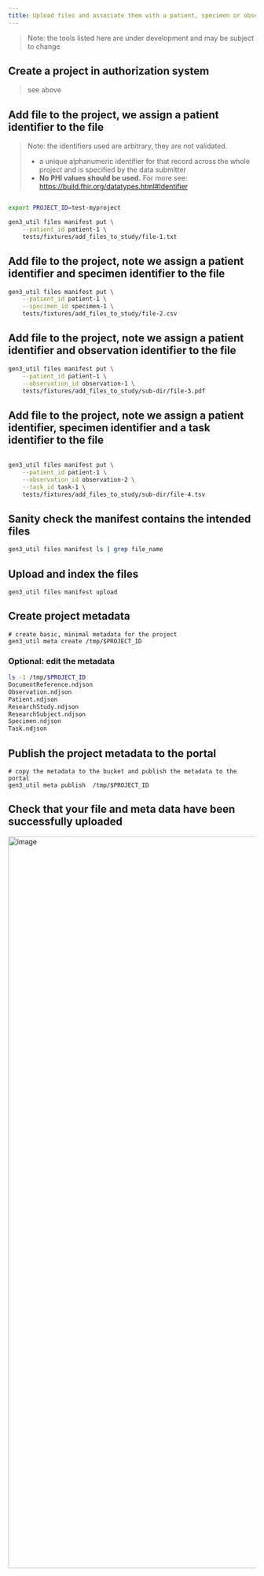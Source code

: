 ```yaml
---
title: Upload files and associate them with a patient, specimen or observation
---
```


> Note: the tools listed here are under development and may be subject to change

## Create a project in authorization system

> see above

## Add file to the project, we assign a patient identifier to the file

> Note: the identifiers used are arbitrary, they are not validated.
>
> - a unique alphanumeric identifier for that record across the whole project and is specified by the data submitter
> - **No PHI values should be used.**
>   For more see: https://build.fhir.org/datatypes.html#Identifier

```sh

export PROJECT_ID=test-myproject

gen3_util files manifest put \
    --patient_id patient-1 \
    tests/fixtures/add_files_to_study/file-1.txt
```

## Add file to the project, note we assign a patient identifier and specimen identifier to the file

```sh
gen3_util files manifest put \
    --patient_id patient-1 \
    --specimen_id specimen-1 \
    tests/fixtures/add_files_to_study/file-2.csv
```

## Add file to the project, note we assign a patient identifier and observation identifier to the file

```sh
gen3_util files manifest put \
    --patient_id patient-1 \
    --observation_id observation-1 \
    tests/fixtures/add_files_to_study/sub-dir/file-3.pdf
```

## Add file to the project, note we assign a patient identifier, specimen identifier and a task identifier to the file

```sh

gen3_util files manifest put \
    --patient_id patient-1 \
    --observation_id observation-2 \
    --task_id task-1 \
    tests/fixtures/add_files_to_study/sub-dir/file-4.tsv

```

## Sanity check the manifest contains the intended files
```sh
gen3_util files manifest ls | grep file_name
```

## Upload and index the files

```text
gen3_util files manifest upload

```

## Create project metadata

```text
# create basic, minimal metadata for the project
gen3_util meta create /tmp/$PROJECT_ID
```

### Optional: edit the metadata

```sh
ls -1 /tmp/$PROJECT_ID
DocumentReference.ndjson
Observation.ndjson
Patient.ndjson
ResearchStudy.ndjson
ResearchSubject.ndjson
Specimen.ndjson
Task.ndjson
```

## Publish the project metadata to the portal

```text
# copy the metadata to the bucket and publish the metadata to the portal
gen3_util meta publish  /tmp/$PROJECT_ID

```

## Check that your file and meta data have been successfully uploaded

<img width="1485" alt="image" src="https://github.com/ACED-IDP/gen3_util/assets/47808/d4d8c6bf-bb9a-49cf-affc-34daf78ce92c">
